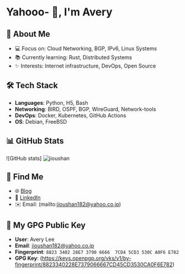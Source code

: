 # Yahooo- 👋, I'm Avery

## 🚀 About Me  
- 💻 Focus on: Cloud Networking, BGP, IPv6, Linux Systems  
- 📚 Currently learning: Rust, Distributed Systems  
- ✨ Interests: Internet infrastructure, DevOps, Open Source  

## 🛠️ Tech Stack
- **Languages**: Python, H5, Bash  
- **Networking**: BIRD, OSPF, BGP, WireGuard, Network-tools  
- **DevOps**: Docker, Kubernetes, GitHub Actions  
- **OS**: Debian, FreeBSD  

## 📊 GitHub Stats
![GitHub stats] <img src="https://komarev.com/ghpvc/?username=jioushan&label=Profile%20views&color=0e75b6&style=flat" alt="jioushan" />

## 🔗 Find Me
- 🌐 [Blog](https://blog.jsmsr.com)  
- 💼 [LinkedIn](https://www.linkedin.com/in/avery-lee-b2015a15b)  
- ✉️ Email: (mailto:jioushan182@yahoo.co.jp)

## 🔐 My GPG Public Key

- **User**: Avery Lee
- **Email**: jioushan182@yahoo.co.jp
- **Fingerprint**: `8823 3402 28E7 3790 6666  7CD4 5CD3 530C A0F6 E782`
- **GPG Key**: (https://keys.openpgp.org/vks/v1/by-fingerprint/8823340228E7379066667CD45CD3530CA0F6E782)
